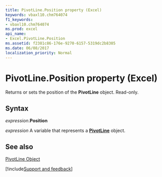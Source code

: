 ```yaml
---
title: PivotLine.Position property (Excel)
keywords: vbaxl10.chm764074
f1_keywords:
- vbaxl10.chm764074
ms.prod: excel
api_name:
- Excel.PivotLine.Position
ms.assetid: f2381c86-176e-9270-6157-5319dc2b8305
ms.date: 06/08/2017
localization_priority: Normal
---
```



# PivotLine.Position property (Excel)

Returns or sets the position of the  **PivotLine** object. Read-only.


## Syntax

_expression_.**Position**

_expression_ A variable that represents a **[PivotLine](Excel.PivotLine.md)** object.


## See also


[PivotLine Object](Excel.PivotLine.md)

[!include[Support and feedback](~/includes/feedback-boilerplate.md)]